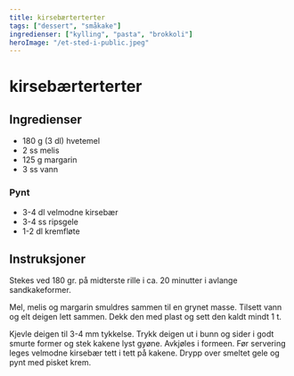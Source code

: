 ```yaml
---
title: kirsebærterterter
tags: ["dessert", "småkake"]
ingredienser: ["kylling", "pasta", "brokkoli"]
heroImage: "/et-sted-i-public.jpeg"
---
```


# kirsebærterterter

## Ingredienser

- 180 g (3 dl) hvetemel
- 2 ss melis
- 125 g margarin
- 3 ss vann

### Pynt

- 3-4 dl velmodne kirsebær
- 3-4 ss ripsgele
- 1-2 dl kremfløte

## Instruksjoner

Stekes ved 180 gr. på midterste rille i ca. 20 minutter i avlange sandkakeformer.

Mel, melis og margarin smuldres sammen til en grynet masse. Tilsett vann og elt deigen lett sammen. Dekk den med plast og sett den kaldt mindt 1 t.

Kjevle deigen til 3-4 mm tykkelse. Trykk deigen ut i bunn og sider i godt smurte former og stek kakene lyst gyøne. Avkjøles i formeen. Før servering leges velmodne kirsebær tett i tett på kakene. Drypp over smeltet gele og pynt med pisket krem.

